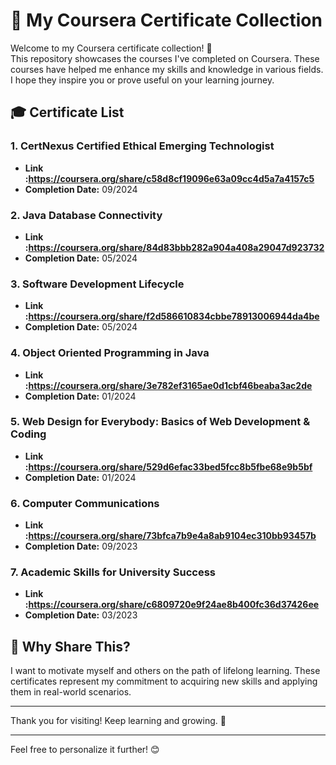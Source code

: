 
# 🌟 My Coursera Certificate Collection

Welcome to my Coursera certificate collection! 🚀  
This repository showcases the courses I've completed on Coursera. These courses have helped me enhance my skills and knowledge in various fields. I hope they inspire you or prove useful on your learning journey.

## 🎓 Certificate List

### 1. CertNexus Certified Ethical Emerging Technologist
- **Link :https://coursera.org/share/c58d8cf19096e63a09cc4d5a7a4157c5** 
- **Completion Date:** 09/2024

### 2. Java Database Connectivity
- **Link :https://coursera.org/share/84d83bbb282a904a408a29047d923732**
- **Completion Date:** 05/2024
  
### 3. Software Development Lifecycle
- **Link :https://coursera.org/share/f2d586610834cbbe78913006944da4be** 
- **Completion Date:** 05/2024

### 4. Object Oriented Programming in Java
- **Link :https://coursera.org/share/3e782ef3165ae0d1cbf46beaba3ac2de** 
- **Completion Date:** 01/2024
  
### 5. Web Design for Everybody: Basics of Web Development & Coding
- **Link :https://coursera.org/share/529d6efac33bed5fcc8b5fbe68e9b5bf**  
- **Completion Date:** 01/2024
  
### 6. Computer Communications
- **Link :https://coursera.org/share/73bfca7b9e4a8ab9104ec310bb93457b**  
- **Completion Date:** 09/2023

### 7. Academic Skills for University Success 
- **Link :https://coursera.org/share/c6809720e9f24ae8b400fc36d37426ee**   
- **Completion Date:** 03/2023

## 📂 Why Share This?

I want to motivate myself and others on the path of lifelong learning. These certificates represent my commitment to acquiring new skills and applying them in real-world scenarios.
 

---

Thank you for visiting! Keep learning and growing. 💪

--- 

Feel free to personalize it further! 😊

